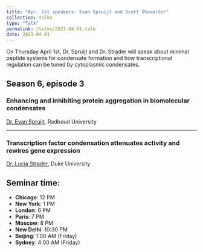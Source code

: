 ```yaml
---
title: "Apr. 1st speakers: Evan Spruijt and Scott Showalter"
collection: talks
type: "Talk"
permalink: /talks/2021-04-01-talk
date: 2021-04-01
---
```


On Thursday April 1st, Dr. Spruijt and Dr. Strader will speak about minimal peptide systems for condensate formation and how transcriptional regulation can be tuned by cytoplasmic condensates.

## Season 6, episode 3

### Enhancing and inhibiting protein aggregation in biomolecular condensates
[Dr. Evan Spruijt](https://www.ru.nl/english/people/spruijt-e/), Radboud University

---

### Transcription factor condensation attenuates activity and rewires gene expression
[Dr. Lucia Strader](https://sites.duke.edu/strader/), Duke University

## Seminar time:
* **Chicago**: 12 PM
* **New York**: 1 PM
* **London**: 6 PM
* **Paris**: 7 PM
* **Moscow**: 8 PM
* **New Delhi**: 10:30 PM
* **Beijing**: 1:00 AM (Friday)
* **Sydney**: 4:00 AM (Friday)





